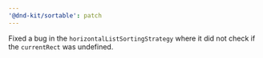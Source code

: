 ```yaml
---
'@dnd-kit/sortable': patch
---
```


Fixed a bug in the `horizontalListSortingStrategy` where it did not check if the `currentRect` was undefined.
